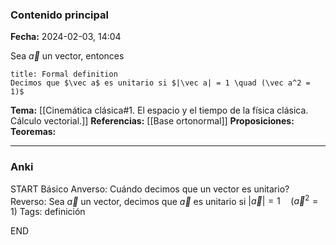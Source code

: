 ### Contenido principal

**Fecha:** 2024-02-03, 14:04

Sea $\vec a$ un vector, entonces

```ad-formal
title: Formal definition
Decimos que $\vec a$ es unitario si $|\vec a| = 1 \quad (\vec a^2 = 1)$
```

**Tema:** [[Cinemática clásica#1. El espacio y el tiempo de la física clásica. Cálculo vectorial.]]
**Referencias:** [[Base ortonormal]]
**Proposiciones:** 
**Teoremas:**

---
### Anki

START
Básico
Anverso: Cuándo decimos que un vector es unitario?
Reverso: Sea $\vec a$ un vector, decimos que $\vec a$ es unitario si $|\vec a| = 1 \quad (\vec a^2 = 1)$
Tags: definición
<!--ID: 1707241941318-->
END